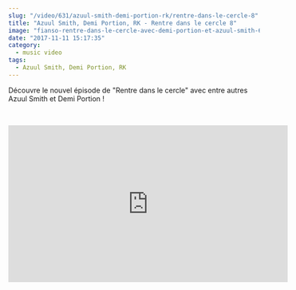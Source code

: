```yaml
--- 
slug: "/video/631/azuul-smith-demi-portion-rk/rentre-dans-le-cercle-8"
title: "Azuul Smith, Demi Portion, RK - Rentre dans le cercle 8"
image: "fianso-rentre-dans-le-cercle-avec-demi-portion-et-azuul-smith-649.jpg"
date: "2017-11-11 15:17:35"
category:
  - music video
tags:
  - Azuul Smith, Demi Portion, RK
---
```

<p>Découvre le nouvel épisode de "Rentre dans le cercle" avec entre autres Azuul Smith et Demi Portion !</p><br/><p><iframe width="560" height="315" src="https://www.youtube.com/embed/cznpCrGvTHE" frameborder="0" allowfullscreen></iframe></p>
